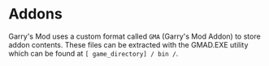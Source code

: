 # Addons

Garry's Mod uses a custom format called ``GMA`` (Garry's Mod Addon) to store addon contents. These files can be extracted with the GMAD.EXE utility which can be found at ``[ game_directory] / bin /``.
